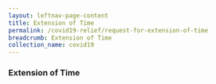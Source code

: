 ```yaml
---
layout: leftnav-page-content
title: Extension of Time
permalink: /covid19-relief/request-for-extension-of-time
breadcrumb: Extension of Time
collection_name: covid19
---
```

### Extension of Time ###

